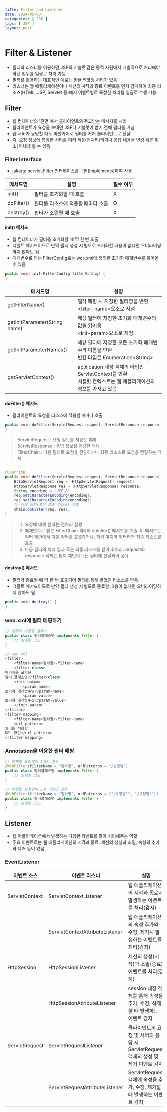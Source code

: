 ```yaml
---
title: Filter and Listener
date: 2024-05-03
categories: [ JSP ]
tags: [ JSP ]
layout: post
---
```


# Filter & Listener

* 필터와 리스너를 이용하면 JSP와 서블릿 같은 동적 자원에서 개별적으로 처리해야 하던 업무를 일괄로 처리 가능
* 필터를 활용하는 대표적인 예로는 한글 인코딩 처리가 있음
* 리스너는 웹 애플리케이션이나 세션의 시작과 종료 이벤트를 먼저 감지하여 최종 리소스(HTML, JSP, Servlet 등)에서 이벤트별로 특정한 처리를 일괄로 수행 가능

## Filter

* 웹 컨테이너의 '전면'에서 클라이언트와 주고받는 메시지를 처리
* 클라이언트가 요청을 보내면 JSP나 서블릿이 받기 전에 필터를 거침
* 웹 서버가 응답할 때도 마찬가지로 필터를 거쳐 클라이언트로 전달
* 즉, 요청 정보에 특정한 처리를 미리 적용(전처리)하거나 응답 내용을 변경 혹은 취소(후처리)할 수 있음

### Filter interface

* jakarta.servlet.Filter 인터페이스를 구현(Implements)하여 사용

| 메서드명       | 설명                  | 필수 여부 |
|------------|---------------------|-------|
| init()     | 필터를 초기화할 때 호출       | X     |
| doFilter() | 필터를 리소스에 적용할 때마다 호출 | O     |
| destroy()  | 필터가 소멸될 때 호출        | X     |

#### init() 메서드

* 웹 컨테이너가 필터를 초기화할 때 딱 한 번 호출
* 디폴트 메서드이므로 만약 필터 생성 시 별도로 초기화할 내용이 없다면 오버라이딩하지 않아도 됨
* 매개변수로 받는 FilterConfig로는 web.xml에 정의한 초기화 매개변수를 읽어올 수 있음

```java
public void init(FilterConfig filterConfig) {
}
```

| 메서드명                          | 설명                                                                          |
|-------------------------------|-----------------------------------------------------------------------------|
| getFilterName()               | 필터 매핑 시 지정한 필터명을 반환<br>\<filter-name>요소로 지정                                 |
| getInitParameter(String name) | 해당 필터에 지정한 초기화 매개변수의 값을 읽어옴<br>\<init-param>요소로 지정                          |
| getInitParameterNames()       | 해당 필터에 지정한 모든 초기화 매개변수의 이름을 반환<br>반환 타입은 Enumeration\<String>               |
| getServletContext()           | application 내장 객체의 타입인 ServletContext를 반환<br>서블릿 컨텍스트는 웹 애플리케이션의 정보를 가지고 있음 |

#### doFilter() 메서드

* 클라이언트의 요청을 리소스에 적용할 때마다 호출

```java
public void doFilter(ServletRequest request, ServletResponse response, FilterChain chain) {
}
```

> ServletRequest : 요청 정보를 저장한 객체  
> ServletResponse : 응답 정보를 저장한 객체  
> FilterChain : 다음 필터로 요청을 전달하거나 최종 리소스로 요청을 전달하는 객체

```java

@Override
public void doFilter(ServletRequest request, ServletResponse response, FilterChain chain) throws IOException, ServletException {
    HttpServletRequest req = (HttpServletRequest) request;
    HttpServletResponse res = (HttpServletResponse) response;
    String encoding = "UTF-8";
    req.setCharacterEncoding(encoding);
    res.setCharacterEncoding(encoding);
    // 다음 필터(혹은 최종 리소스) 호출
    chain.doFilter(req, res);
}
```

> 1. 요청에 대해 원하는 전처리 실행
> 2. 매개변수로 받은 FilterChain 객체의 doFilter() 메서드를 호출. 이 메서드는 필터 체인에서 다음 필터를 호출하거나, 지금 마지막 필터라면 최종 리소스를 호출
> 3. 다음 필터의 처리 결과 혹은 최종 리소스를 받아 후처리. request와 response 객체는 필터 체인의 모든 필터에 전달되어 공유

#### destroy() 메서드

* 필터가 종료될 때 딱 한 번 호출되어 필터를 통해 열었던 리소스를 닫음
* 디폴트 메서드이므로 만약 필터 생성 시 별도로 종료할 내용이 없다면 오버라이딩하지 않아도 됨

```java
public void destroy() {
}
```

### web.xml에 필터 매핑하기

```java
// 필터로 사용할 클래스
public class 필터클래스명 implements Filter {
    // 실행할 코드;
}

// web.xml
<filter>
    <filter-name>필터명</filter-name>
    <filter-class>
패키지를 포함한
필터 클래스명</filter-class>
    <init-param>
        <param-name>
초기화 매개변수명</param-name>
        <param-value>
초기화 매개변수값</param-value>
    </init-param>
</filter>
<filter-mapping>
    <filter-name>필터명</filter-name>
    <url-pattern>
필터를 적용할
URL 패턴</url-pattern>
</filter-mapping>
```

### Annotation을 이용한 필터 매핑

```java
// 매핑할 요청명이 1개인 경우
@WebFilter(filterName = "필터명", urlPatterns = "/요청명")
public class 필터클래스명 implements Filter {
    // 실행할 코드;
}

// 매핑할 요청명이 2개 이상인 경우
@WebFilter(filterName = "필터명", urlPatterns = {"/요청명1", "/요청명2"})
public class 필터클래스명 implements Filter {
    // 실행할 코드;
}
```

## Listener

* 웹 어플리케이션에서 발생하는 다양한 이벤트를 맡아 처리해주는 역할
* 주요 이벤트로는 웹 애플리케이션의 시작과 종료, 세션의 생성과 소멸, 속성의 추가와 제거 등이 있음

### EventListener

| 이벤트 소스         | 이벤트 리스너                         | 설명                                                     |
|----------------|---------------------------------|--------------------------------------------------------|
| ServletContext | ServletContextListener          | 웹 애플리케이션의 시작과 종료시 발생하는 이벤트를 처리(감지)                     |
|                | ServletContextAttributeListener | 웹 애플리케이션의 속성 추가와 수정, 제거시 발생하는 이벤트를 처리(감지)              |
| HttpSession    | HttpSessionListener             | 세션의 생성(시작)과 소멸(종료) 이벤트를 처리(감지)                         |
|                | HttpSessionAttributeListener    | session 내장 객체를 통해 속성을 추가, 수정, 삭제할 때 발생하는 이벤트 감지        |
| ServletRequest | ServletRequestListener          | 클라이언트의 요청 및 서버의 응답 시 ServletRequest 객체의 생성 및 제거 이벤트 감지 |
|                | ServletRequestAttributeListener | ServletRequest 객체에 속성을 추가, 수정, 제거할 때 발생하는 이벤트 감지       |